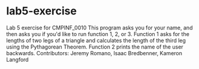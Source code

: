 # lab5-exercise
Lab 5 exercise for CMPINF_0010
This program asks you for your name, and then asks you if you'd like to run function 1, 2, or 3. Function 1 asks for the lengths of two legs of a triangle and calculates the length of the third leg using the Pythagorean Theorem. Function 2 prints the name of the user backwards. 
Contributors: Jeremy Romano, Isaac Bredbenner, Kameron Langford
